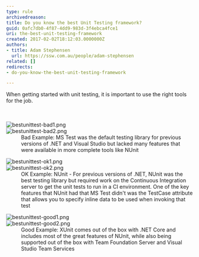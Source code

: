 ```yaml
---
type: rule
archivedreason: 
title: Do you know the best Unit Testing framework?
guid: 0afc7db0-4f87-4dd9-983d-3f4ebca4fce1
uri: the-best-unit-testing-framework
created: 2017-02-02T18:12:03.0000000Z
authors:
- title: Adam Stephensen
  url: https://ssw.com.au/people/adam-stephensen
related: []
redirects:
- do-you-know-the-best-unit-testing-framework

---
```



When getting started with unit testing, it is important to use the right tools for the job.​<br>
<br><excerpt class='endintro'></excerpt><br>
<dl class="badImage"><dt><img src="/PublishingImages/bestunittest-bad1.png" alt="bestunittest-bad1.png" /></dt><dt><img src="/PublishingImages/bestunittest-bad1.png" alt="bestunittest-bad2.png" /></dt><dd>Bad Example&#58; MS Test was the default testing library for previous versions of .NET and Visual Studio but lacked many features that were available in more complete tools like NUnit<br></dd></dl><dl class="image"><dt><img src="/PublishingImages/bestunittest-bad1.png" alt="bestunittest-ok1.png" /></dt><dt><img src="/PublishingImages/bestunittest-bad1.png" alt="bestunittest-ok2.png" /></dt><dd>OK Example&#58; NUnit - For previous versions of .NET, NUnit was the best testing library but required work on the Continuous Integration server to get the unit tests to run in a CI environment. One of the key features that NUnit had that MS Test didn't was the TestCase attribute that allows you to specify inline data to be used when invoking that test<br></dd></dl> <dl class="goodImage"> <dt><img src="/PublishingImages/bestunittest-bad1.png" alt="bestunittest-good1.png" /></dt><dt><img src="/PublishingImages/bestunittest-bad1.png" alt="bestunittest-good2.png" /></dt><dd>Good Example&#58; XUnit comes out of the box with .NET Core and includes most of the great features of NUnit, while also being supported out of the box with Team Foundation Server and Visual Studio Team Services <br></dd></dl>


